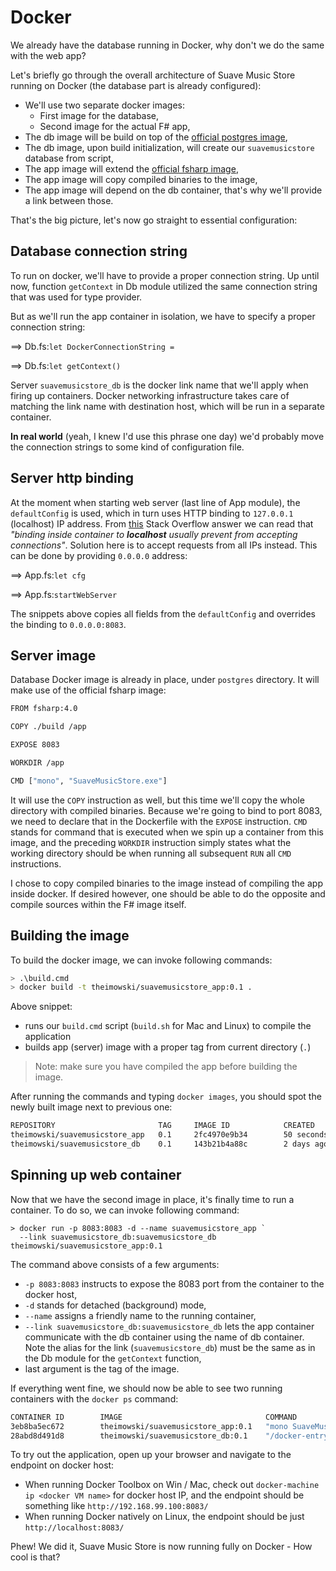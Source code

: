 # Docker

We already have the database running in Docker, why don't we do the same with the web app?

Let's briefly go through the overall architecture of Suave Music Store running on Docker (the database part is already configured):

* We'll use two separate docker images:
  * First image for the database,
  * Second image for the actual F# app,
* The db image will be build on top of the [official postgres image](https://hub.docker.com/_/postgres/),
* The db image, upon build initialization, will create our `suavemusicstore` database from script,
* The app image will extend the [official fsharp image](https://hub.docker.com/_/fsharp/),
* The app image will copy compiled binaries to the image,
* The app image will depend on the db container, that's why we'll provide a link between those.

That's the big picture, let's now go straight to essential configuration:

## Database connection string

To run on docker, we'll have to provide a proper connection string.
Up until now, function `getContext` in Db module utilized the same connection string that was used for type provider.

But as we'll run the app container in isolation, we have to specify a proper connection string:

==> Db.fs:`let DockerConnectionString = `

==> Db.fs:`let getContext()`

Server `suavemusicstore_db` is the docker link name that we'll apply when firing up containers.
Docker networking infrastructure takes care of matching the link name with destination host, which will be run in a separate container.

**In real world** (yeah, I knew I'd use this phrase one day) we'd probably move the connection strings to some kind of configuration file.

## Server http binding

At the moment when starting web server (last line of App module), the `defaultConfig` is used, which in turn uses HTTP binding to `127.0.0.1` (localhost) IP address.
From [this](http://stackoverflow.com/a/27818259) Stack Overflow answer we can read that *"binding inside container to **localhost** usually prevent from accepting connections"*.
Solution here is to accept requests from all IPs instead.
This can be done by providing `0.0.0.0` address:

==> App.fs:`let cfg`

==> App.fs:`startWebServer`

The snippets above copies all fields from the `defaultConfig` and overrides the binding to `0.0.0.0:8083`.

## Server image

Database Docker image is already in place, under `postgres` directory.
It will make use of the official fsharp image:

```bash
FROM fsharp:4.0

COPY ./build /app

EXPOSE 8083

WORKDIR /app

CMD ["mono", "SuaveMusicStore.exe"]
```

It will use the `COPY` instruction as well, but this time we'll copy the whole directory with compiled binaries.
Because we're going to bind to port 8083, we need to declare that in the Dockerfile with the `EXPOSE` instruction.
`CMD` stands for command that is executed when we spin up a container from this image, and the preceding `WORKDIR` instruction simply states what the working directory should be when running all subsequent `RUN` all `CMD` instructions.

I chose to copy compiled binaries to the image instead of compiling the app inside docker. 
If desired however, one should be able to do the opposite and compile sources within the F# image itself.

## Building the image

To build the docker image, we can invoke following commands:

```bash
> .\build.cmd
> docker build -t theimowski/suavemusicstore_app:0.1 .
```

Above snippet:

* runs our `build.cmd` script (`build.sh` for Mac and Linux) to compile the application
* builds app (server) image with a proper tag from current directory (`.`)

> Note: make sure you have compiled the app before building the image. 

After running the commands and typing `docker images`, you should spot the newly built image next to previous one:

```bash
REPOSITORY                       TAG     IMAGE ID            CREATED             SIZE
theimowski/suavemusicstore_app   0.1     2fc4970e9b34        50 seconds ago      633.2 MB
theimowski/suavemusicstore_db    0.1     143b21b4a88c        2 days ago          264.6 MB
```

## Spinning up web container

Now that we have the second image in place, it's finally time to run a container.
To do so, we can invoke following command:

```
> docker run -p 8083:8083 -d --name suavemusicstore_app `
  --link suavemusicstore_db:suavemusicstore_db theimowski/suavemusicstore_app:0.1
```

The command above consists of a few arguments:

* `-p 8083:8083` instructs to expose the 8083 port from the container to the docker host,
* `-d` stands for detached (background) mode,
* `--name` assigns a friendly name to the running container,
* `--link suavemusicstore_db:suavemusicstore_db` lets the app container communicate with the db container using the name of db container. Note the alias for the link (`suavemusicstore_db`) must be the same as in the Db module for the `getContext` function,
* last argument is the tag of the image.


If everything went fine, we should now be able to see two running containers with the `docker ps` command:

```bash
CONTAINER ID        IMAGE                                COMMAND                  CREATED             STATUS              PORTS                    NAMES
3eb8ba5ec672        theimowski/suavemusicstore_app:0.1   "mono SuaveMusicStore"   43 seconds ago      Up 43 seconds       0.0.0.0:8083->8083/tcp   suavemusicstore_app
28abd8d491d8        theimowski/suavemusicstore_db:0.1    "/docker-entrypoint.s"   53 seconds ago      Up 52 seconds       5432/tcp                 suavemusicstore_db

```

To try out the application, open up your browser and navigate to the endpoint on docker host:

* When running Docker Toolbox on Win / Mac, check out `docker-machine ip <docker VM name>` for docker host IP, and the endpoint should be something like `http://192.168.99.100:8083/`
* When running Docker natively on Linux, the endpoint should be just `http://localhost:8083/`

Phew! We did it, Suave Music Store is now running fully on Docker - How cool is that?